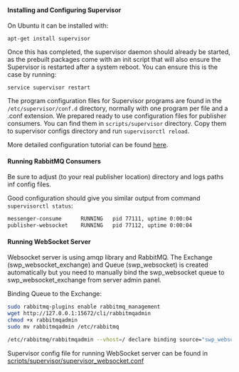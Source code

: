 #### Installing and Configuring Supervisor

On Ubuntu it can be installed with:

`apt-get install supervisor` 

Once this has completed, the supervisor daemon should already be started, as the prebuilt packages come with an init script that will also ensure the Supervisor is restarted after a system reboot. You can ensure this is the case by running:

`service supervisor restart`

The program configuration files for Supervisor programs are found in the `/etc/supervisor/conf.d` directory, normally with one program per file and a .conf extension. 
We prepared ready to use configuration files for publisher consumers. You can find them in `scripts/supervisor` directory. Copy  them to supervisor configs directory and run `supervisorctl reload`.

More detailed configuration tutorial can be found [here](https://www.digitalocean.com/community/tutorials/how-to-install-and-manage-supervisor-on-ubuntu-and-debian-vps).

#### Running RabbitMQ Consumers

Be sure to adjust (to your real publisher location) directory and logs paths inf config files.

Good configuration should give you similar output from command `supervisorctl status`:

```bash
messenger-consume      RUNNING   pid 77111, uptime 0:00:04
publisher-websocket    RUNNING   pid 77112, uptime 0:00:04
```

#### Running WebSocket Server

Websocket server is using amqp library and RabbitMQ. The Exchange (swp_websocket_exchange) and Queue (swp_websocket) is created automatically but you need to manually bind the swp_websocket queue to swp_websocket_exchange from server admin panel.

Binding Queue to the Exchange:

```bash
sudo rabbitmq-plugins enable rabbitmq_management
wget http://127.0.0.1:15672/cli/rabbitmqadmin
chmod +x rabbitmqadmin
sudo mv rabbitmqadmin /etc/rabbitmq

/etc/rabbitmq/rabbitmqadmin --vhost=/ declare binding source="swp_websocket_exchange" destination="swp_websocket"
```

Supervisor config file for running WebSocket server can be found in [scripts/supervisor/supervisor_websocket.conf](scripts/supervisor/supervisor-websocket.conf)

